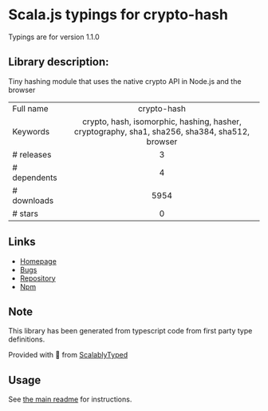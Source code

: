 
# Scala.js typings for crypto-hash

Typings are for version 1.1.0

## Library description:
Tiny hashing module that uses the native crypto API in Node.js and the browser

|                    |                 |
| ------------------ | :-------------: |
| Full name          | crypto-hash |
| Keywords           | crypto, hash, isomorphic, hashing, hasher, cryptography, sha1, sha256, sha384, sha512, browser |
| # releases         | 3 |
| # dependents       | 4 |
| # downloads        | 5954 |
| # stars            | 0 |

## Links
- [Homepage](https://github.com/sindresorhus/crypto-hash#readme)
- [Bugs](https://github.com/sindresorhus/crypto-hash/issues)
- [Repository](https://github.com/sindresorhus/crypto-hash)
- [Npm](https://www.npmjs.com/package/crypto-hash)
    


## Note
This library has been generated from typescript code from first party type definitions.

Provided with :purple_heart: from [ScalablyTyped](https://github.com/oyvindberg/ScalablyTyped)

## Usage
See [the main readme](../../readme.md) for instructions.


